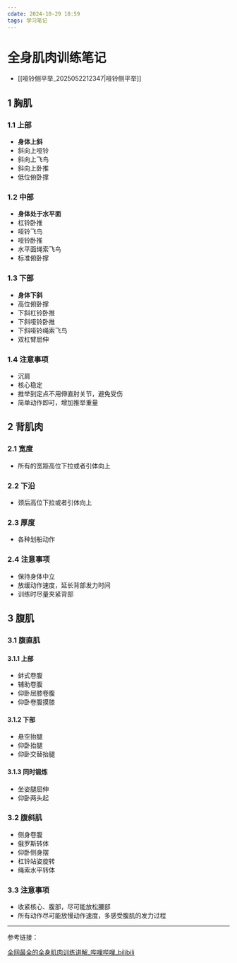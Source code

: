 ```yaml
---
cdate: 2024-10-29 18:59
tags: 学习笔记 
---
```


# 全身肌肉训练笔记

- [[哑铃侧平举_2025052212347|哑铃侧平举]]

## 1 胸肌

### 1.1 上部

- **身体上斜**
- 斜向上哑铃
- 斜向上飞鸟
- 斜向上卧推
- 低位俯卧撑

### 1.2 中部

- **身体处于水平面**
- 杠铃卧推
- 哑铃飞鸟
- 哑铃卧推
- 水平面绳索飞鸟
- 标准俯卧撑

### 1.3 下部

- **身体下斜**
- 高位俯卧撑
- 下斜杠铃卧推
- 下斜哑铃卧推
- 下斜哑铃绳索飞鸟
- 双杠臂屈伸

### 1.4 注意事项

- 沉肩
- 核心稳定
- 推举到定点不用伸直肘关节，避免受伤
- 简单动作即可，增加推举重量

## 2 背肌肉

### 2.1 宽度

- 所有的宽距高位下拉或者引体向上

### 2.2 下沿

- 颈后高位下拉或者引体向上

### 2.3 厚度

- 各种划船动作

### 2.4 注意事项

- 保持身体中立
- 放缓动作速度，延长背部发力时间
- 训练时尽量夹紧背部

## 3 腹肌

### 3.1 腹直肌

#### 3.1.1 上部

- 蚌式卷腹
- 辅助卷腹
- 仰卧屈膝卷腹
- 仰卧卷腹摸膝

#### 3.1.2 下部

- 悬空抬腿
- 仰卧抬腿
- 仰卧交替抬腿

#### 3.1.3 同时锻炼

- 坐姿腿屈伸
- 仰卧两头起

### 3.2 腹斜肌

- 侧身卷腹
- 俄罗斯转体
- 仰卧侧身摆
- 杠铃站姿旋转
- 绳索水平转体

### 3.3 注意事项

- 收紧核心、腹部，尽可能放松腰部
- 所有动作尽可能放慢动作速度，多感受腹肌的发力过程

---

参考链接：

[全网最全的全身肌肉训练讲解_哔哩哔哩_bilibili](https://www.bilibili.com/video/BV1344y1e7ur/?spm_id_from=333.337.search-card.all.click&vd_source=028202a94fa5d8ef90ee83b8f049c8f8)